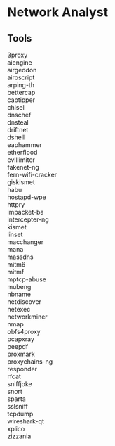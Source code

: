 # Network Analyst

## Tools

3proxy \
aiengine \
airgeddon \
airoscript \
arping-th \
bettercap \
captipper \
chisel \
dnschef \
dnsteal \
driftnet \
dshell \
eaphammer \
etherflood \
evillimiter \
fakenet-ng \
fern-wifi-cracker \
giskismet \
habu \
hostapd-wpe \
httpry \
impacket-ba \
intercepter-ng \
kismet \
linset \
macchanger \
mana \
massdns \
mitm6 \
mitmf \
mptcp-abuse \
mubeng \
nbname \
netdiscover \
netexec \
networkminer \
nmap \
obfs4proxy \
pcapxray \
peepdf \
proxmark \
proxychains-ng \
responder \
rfcat \
sniffjoke \
snort \
sparta \
sslsniff \
tcpdump \
wireshark-qt \
xplico \
zizzania
